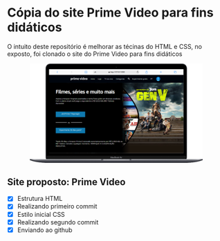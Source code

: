 # Cópia do site Prime Video para fins didáticos 

O intuito deste repositório é melhorar as técinas do HTML e CSS, no exposto, foi clonado o site do Prime Video para fins didáticos 

<div align=center>
    <img src="./img/Macbook-Air-127.0.0.1 (1).png" width=400>
</div>

## Site proposto: Prime Video

- [x]  Estrutura HTML
- [x] Realizando primeiro commit
- [x] Estilo inicial CSS
- [x] Realizando segundo commit
- [x] Enviando ao github